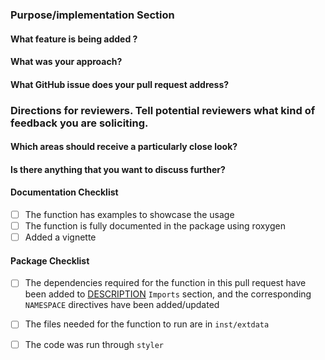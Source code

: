 <!--Hi there, thanks for your contribution! Please take a moment to fill out this template to facilitate the review of your pull request.-->

### Purpose/implementation Section

#### What feature is being added ?


#### What was your approach?



#### What GitHub issue does your pull request address?



### Directions for reviewers. Tell potential reviewers what kind of feedback you are soliciting.

#### Which areas should receive a particularly close look?



#### Is there anything that you want to discuss further?


#### Documentation Checklist

<!-- Please review and specify if it isn't applicable -->

- [ ] The function has examples to showcase the usage 
- [ ] The function is fully documented in the package using roxygen 
- [ ] Added a vignette

#### Package Checklist

<!-- Check all those that apply or remove this section if it is not applicable.-->

- [ ] The dependencies required for the function in this pull request have been added to [DESCRIPTION](https://github.com/d3b-center/annoFuse/blob/master/DESCRIPTION) `Imports` section, and the corresponding `NAMESPACE` directives have been added/updated
- [ ] The files needed for the function to run are in `inst/extdata`
- [ ] The code was run through `styler` 


